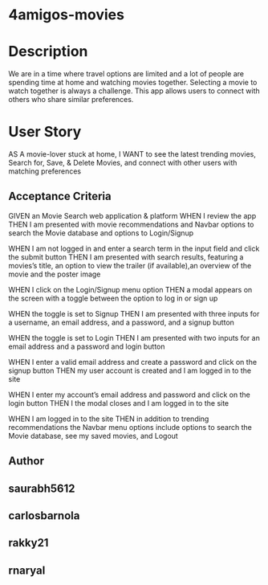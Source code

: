 # 4amigos-movies
# Description
We are in a time where travel options are limited and a lot of people are spending time at home and watching movies together. Selecting a movie to watch together is always a challenge. This app allows users to connect with others who share similar preferences.
# User Story
AS A movie-lover stuck at home, 
I WANT to see the latest trending movies, 
Search for, Save, & Delete Movies,
and connect with other users with matching preferences
## Acceptance Criteria
GIVEN an Movie Search web application & platform 
WHEN I review the app
THEN I am presented with movie recommendations and Navbar options to search the Movie database and options to Login/Signup

WHEN I am not logged in and enter a search term in the input field and click the submit button
THEN I am presented with search results, featuring a movies’s title, an option to view the trailer (if available),an overview of the movie and the poster image

WHEN I click on the Login/Signup menu option
THEN a modal appears on the screen with a toggle between the option to log in or sign up

WHEN the toggle is set to Signup
THEN I am presented with three inputs for a username, an email address, and a password, and a signup button

WHEN the toggle is set to Login
THEN I am presented with two inputs for an email address and a password and login button

WHEN I enter a valid email address and create a password and click on the signup button
THEN my user account is created and I am logged in to the site

WHEN I enter my account’s email address and password and click on the login button
THEN I the modal closes and I am logged in to the site

WHEN I am logged in to the site
THEN in addition to trending recommendations the Navbar menu options include options to search the Movie database, see my saved movies, and Logout
## Author
## saurabh5612
## carlosbarnola
## rakky21 	
## rnaryal
